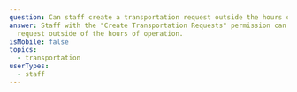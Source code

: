```yaml
---
question: Can staff create a transportation request outside the hours of operation?
answer: Staff with the "Create Transportation Requests" permission can create a
  request outside of the hours of operation.
isMobile: false
topics:
  - transportation
userTypes:
  - staff
---
```

